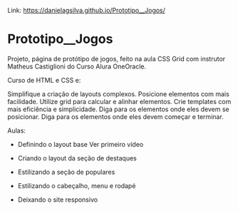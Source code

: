 
Link: https://danielagsilva.github.io/Prototipo__Jogos/

# Prototipo__Jogos

Projeto, página de protótipo de jogos, feito na aula CSS Grid com instrutor Matheus Castiglioni do Curso Alura OneOracle.

Curso de HTML e CSS e:

Simplifique a criação de layouts complexos.
Posicione elementos com mais facilidade.
Utilize grid para calcular e alinhar elementos.
Crie templates com mais eficiência e simplicidade.
Diga para os elementos onde eles devem se posicionar.
Diga para os elementos onde eles devem começar e terminar.


Aulas:
* Definindo o layout base Ver primeiro vídeo

* Criando o layout da seção de destaques

* Estilizando a seção de populares

* Estilizando o cabeçalho, menu e rodapé

* Deixando o site responsivo 
